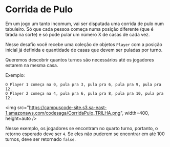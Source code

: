 # Corrida de Pulo

Em um jogo um tanto incomum, vai ser disputada uma corrida de pulo num tabuleiro. Só que
cada pessoa começa numa posição diferente (que é tirada na sorte) e só pode pular um
número X de casas de cada vez.

Nesse desafio você recebe uma coleção de objetos `Player` com a posição inicial
já definida e quantidade de casas que devem ser puladas por turno.

Queremos descobrir quantos turnos são necessários até os jogadores estarem na mesma casa.

Exemplo:

```
O Player 1 começa na 0, pula pra 3, pula pra 6, pula pra 9, pula pra 12.
O Player 2 começa na 4, pula pra 6, pula pra 8, pula pra 10, pula pra 12.
```

<img
src="https://campuscode-site.s3.sa-east-1.amazonaws.com/codesaga/CorridaPulo_TRILHA.png",
width=400, height=auto />

Nesse exemplo, os jogadores se encontram no quarto turno, portanto, o retorno esperado
deve ser `4`. Se eles não puderem se encontrar em até 100 turnos, deve ser retornado `false`.

